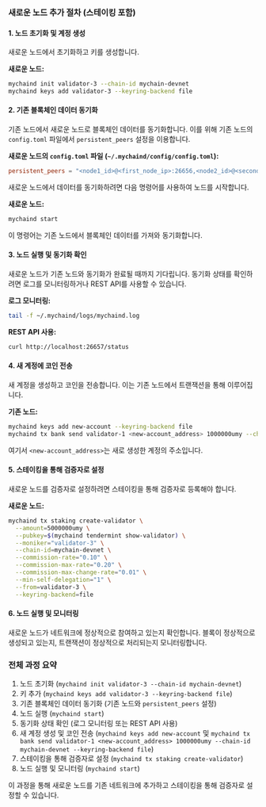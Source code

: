 ### 새로운 노드 추가 절차 (스테이킹 포함)

#### 1. 노드 초기화 및 계정 생성

새로운 노드에서 초기화하고 키를 생성합니다.

**새로운 노드:**

```sh
mychaind init validator-3 --chain-id mychain-devnet
mychaind keys add validator-3 --keyring-backend file
```

#### 2. 기존 블록체인 데이터 동기화

기존 노드에서 새로운 노드로 블록체인 데이터를 동기화합니다. 이를 위해 기존 노드의 `config.toml` 파일에서 `persistent_peers` 설정을 이용합니다.

**새로운 노드의 `config.toml` 파일 (`~/.mychaind/config/config.toml`):**

```toml
persistent_peers = "<node1_id>@<first_node_ip>:26656,<node2_id>@<second_node_ip>:26656"
```

새로운 노드에서 데이터를 동기화하려면 다음 명령어를 사용하여 노드를 시작합니다.

**새로운 노드:**

```sh
mychaind start
```

이 명령어는 기존 노드에서 블록체인 데이터를 가져와 동기화합니다.

#### 3. 노드 실행 및 동기화 확인

새로운 노드가 기존 노드와 동기화가 완료될 때까지 기다립니다. 동기화 상태를 확인하려면 로그를 모니터링하거나 REST API를 사용할 수 있습니다.

**로그 모니터링:**

```sh
tail -f ~/.mychaind/logs/mychaind.log
```

**REST API 사용:**

```sh
curl http://localhost:26657/status
```

#### 4. 새 계정에 코인 전송

새 계정을 생성하고 코인을 전송합니다. 이는 기존 노드에서 트랜잭션을 통해 이루어집니다.

**기존 노드:**

```sh
mychaind keys add new-account --keyring-backend file
mychaind tx bank send validator-1 <new-account_address> 1000000umy --chain-id mychain-devnet --keyring-backend file
```

여기서 `<new-account_address>`는 새로 생성한 계정의 주소입니다.

#### 5. 스테이킹을 통해 검증자로 설정

새로운 노드를 검증자로 설정하려면 스테이킹을 통해 검증자로 등록해야 합니다.

**새로운 노드:**

```sh
mychaind tx staking create-validator \
  --amount=5000000umy \
  --pubkey=$(mychaind tendermint show-validator) \
  --moniker="validator-3" \
  --chain-id=mychain-devnet \
  --commission-rate="0.10" \
  --commission-max-rate="0.20" \
  --commission-max-change-rate="0.01" \
  --min-self-delegation="1" \
  --from=validator-3 \
  --keyring-backend=file
```

#### 6. 노드 실행 및 모니터링

새로운 노드가 네트워크에 정상적으로 참여하고 있는지 확인합니다. 블록이 정상적으로 생성되고 있는지, 트랜잭션이 정상적으로 처리되는지 모니터링합니다.

### 전체 과정 요약

1. 노드 초기화 (`mychaind init validator-3 --chain-id mychain-devnet`)
2. 키 추가 (`mychaind keys add validator-3 --keyring-backend file`)
3. 기존 블록체인 데이터 동기화 (기존 노드와 `persistent_peers` 설정)
4. 노드 실행 (`mychaind start`)
5. 동기화 상태 확인 (로그 모니터링 또는 REST API 사용)
6. 새 계정 생성 및 코인 전송 (`mychaind keys add new-account` 및 `mychaind tx bank send validator-1 <new-account_address> 1000000umy --chain-id mychain-devnet --keyring-backend file`)
7. 스테이킹을 통해 검증자로 설정 (`mychaind tx staking create-validator`)
8. 노드 실행 및 모니터링 (`mychaind start`)

이 과정을 통해 새로운 노드를 기존 네트워크에 추가하고 스테이킹을 통해 검증자로 설정할 수 있습니다.
